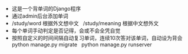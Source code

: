 * 这是一个背单词的Django程序  
* 通过admin后台添加单词  
* /study/word 根据外文想中文  
/study/meaning 根据中文想外文
* 每个单词手动判定是否记得，会或不会全凭自觉  
* 按照自定义的时间间隔自动复习单词，连续10次答对该单词，自动设为背会  
python manage.py migrate  
python manage.py runserver
